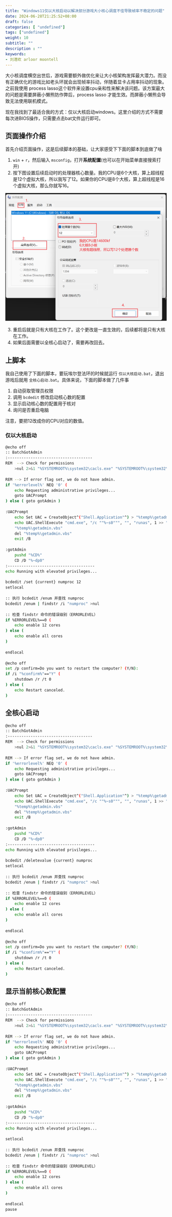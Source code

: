 ```yaml
---
title: "Windows11仅以大核启动以解决部分游戏大小核心调度不佳导致帧率不稳定的问题"
date: 2024-06-28T21:25:52+08:00
draft: false
categories: [ "undefined"]
tags: ["undefined"]
weight: 10
subtitle: ""
description : ""
keywords:
- 刘港欢 arloor moontell
---
```


大小核调度横空出世后，游戏需要额外做优化来让大小核架构发挥最大潜力。而没有正确优化的游戏比如老头环就会出现帧率抖动，伴随着显卡占用率抖动的现象。之前我使用 process lasso这个软件来设置cpu亲和性来解决该问题。该方案最大的问题是需要屏蔽小懒熊防作弊后，process lasso 才能生效。而屏蔽小懒熊会导致无法使用联机模式。

现在我找到了最适合我的方式：仅以大核启动windows。这里介绍的方式不需要每次进BIOS操作，只需要点击bat文件运行即可。

## 页面操作介绍

首先介绍页面操作，这是后续脚本的基础，让大家感受下下面的脚本到底做了啥

1. `win` + `r`，然后输入 `msconfig`，打开**系统配置**(也可以在开始菜单直接搜索打开)
2. 按下图设置后续启动时的处理器核心数量。我的CPU是6个大核，算上超线程是12个虚拟大核，所以我写了12。如果你的CPU是8个大核，算上超线程是16个虚拟大核，那么你就写16。

![alt text](/img/msconfig-procnum.png)

3. 重启后就是只有大核在工作了。这个更改是一直生效的，后续都将是只有大核在工作。
4. 如果后面需要以全核心启动了，需要再改回去。

## 上脚本

我自己使用了下面的脚本，要玩埃尔登法环的时候就运行 `仅以大核启动.bat`，退出游戏后就用 `全核心启动.bat`。具体来说，下面的脚本做了几件事

1. 自动获取管理员权限
2. 调用 `bcdedit` 修改启动核心数的配置
3. 显示启动核心数的配置用于核对
4. 询问是否重启电脑

注意，要把12改成你的CPU对应的数值。

### 仅以大核启动

```bash
@echo off
:: BatchGotAdmin
:-------------------------------------
REM  --> Check for permissions
    >nul 2>&1 "%SYSTEMROOT%\system32\cacls.exe" "%SYSTEMROOT%\system32\config\system"

REM --> If error flag set, we do not have admin.
if '%errorlevel%' NEQ '0' (
    echo Requesting administrative privileges...
    goto UACPrompt
) else ( goto gotAdmin )

:UACPrompt
    echo Set UAC = CreateObject^("Shell.Application"^) > "%temp%\getadmin.vbs"
    echo UAC.ShellExecute "cmd.exe", "/c ""%~s0""", "", "runas", 1 >> "%temp%\getadmin.vbs"
    "%temp%\getadmin.vbs"
    del "%temp%\getadmin.vbs"
    exit /B

:gotAdmin
    pushd "%CD%"
    CD /D "%~dp0"
:--------------------------------------
echo Running with elevated privileges...

bcdedit /set {current} numproc 12
setlocal

:: 执行 bcdedit /enum 并查找 numproc
bcdedit /enum | findstr /i "numproc" >nul

:: 检查 findstr 命令的错误级别（ERRORLEVEL）
if %ERRORLEVEL%==0 (
    echo enable 12 cores
) else (
    echo enable all cores
)

endlocal

@echo off
set /p confirm=Do you want to restart the computer? (Y/N): 
if /i "%confirm%"=="Y" (
    shutdown /r /t 0
) else (
    echo Restart canceled.
)
```

## 全核心启动

```bash
@echo off
:: BatchGotAdmin
:-------------------------------------
REM  --> Check for permissions
    >nul 2>&1 "%SYSTEMROOT%\system32\cacls.exe" "%SYSTEMROOT%\system32\config\system"

REM --> If error flag set, we do not have admin.
if '%errorlevel%' NEQ '0' (
    echo Requesting administrative privileges...
    goto UACPrompt
) else ( goto gotAdmin )

:UACPrompt
    echo Set UAC = CreateObject^("Shell.Application"^) > "%temp%\getadmin.vbs"
    echo UAC.ShellExecute "cmd.exe", "/c ""%~s0""", "", "runas", 1 >> "%temp%\getadmin.vbs"
    "%temp%\getadmin.vbs"
    del "%temp%\getadmin.vbs"
    exit /B

:gotAdmin
    pushd "%CD%"
    CD /D "%~dp0"
:--------------------------------------
echo Running with elevated privileges...

bcdedit /deletevalue {current} numproc
setlocal

:: 执行 bcdedit /enum 并查找 numproc
bcdedit /enum | findstr /i "numproc" >nul

:: 检查 findstr 命令的错误级别（ERRORLEVEL）
if %ERRORLEVEL%==0 (
    echo enable 12 cores
) else (
    echo enable all cores
)

endlocal

@echo off
set /p confirm=Do you want to restart the computer? (Y/N): 
if /i "%confirm%"=="Y" (
    shutdown /r /t 0
) else (
    echo Restart canceled.
)
```


## 显示当前核心数配置

```bash
@echo off
:: BatchGotAdmin
:-------------------------------------
REM  --> Check for permissions
    >nul 2>&1 "%SYSTEMROOT%\system32\cacls.exe" "%SYSTEMROOT%\system32\config\system"

REM --> If error flag set, we do not have admin.
if '%errorlevel%' NEQ '0' (
    echo Requesting administrative privileges...
    goto UACPrompt
) else ( goto gotAdmin )

:UACPrompt
    echo Set UAC = CreateObject^("Shell.Application"^) > "%temp%\getadmin.vbs"
    echo UAC.ShellExecute "cmd.exe", "/c ""%~s0""", "", "runas", 1 >> "%temp%\getadmin.vbs"
    "%temp%\getadmin.vbs"
    del "%temp%\getadmin.vbs"
    exit /B

:gotAdmin
    pushd "%CD%"
    CD /D "%~dp0"
:--------------------------------------
echo Running with elevated privileges...

setlocal

:: 执行 bcdedit /enum 并查找 numproc
bcdedit /enum | findstr /i "numproc" >nul

:: 检查 findstr 命令的错误级别（ERRORLEVEL）
if %ERRORLEVEL%==0 (
    echo enable 12 cores
) else (
    echo enable all cores
)

endlocal
pause
```